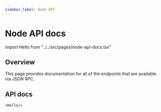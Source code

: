 ```yaml
---
sidebar_label: Node API
---
```


# Node API docs

import Hello from "../../src/pages/node-api-docs.tsx"

## Overview

This page provides documentation for all of the endpoints that are available
via JSON RPC.

## API docs

````mdx-code-block
<Hello/>
````

